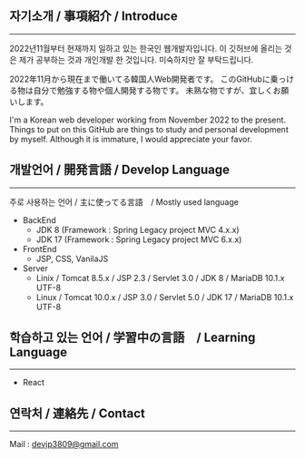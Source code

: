## 자기소개 / 事項紹介 / Introduce
----
2022년11월부터 현재까지 일하고 있는 한국인 웹개발자입니다.
이 깃허브에 올리는 것은 제가 공부하는 것과 개인개발 한 것입니다.
미숙하지만 잘 부탁드립니다.

2022年11月から現在まで働いてる韓国人Web開発者です。
このGitHubに乗っける物は自分で勉強する物や個人開発する物です。
未熟な物ですが、宜しくお願いします。

I'm a Korean web developer working from November 2022 to the present.
Things to put on this GitHub are things to study and personal development by myself.
Although it is immature, I would appreciate your favor.

## 개발언어 / 開発言語 / Develop Language
----
주로 사용하는 언어 / 主に使ってる言語　/ Mostly used language
- BackEnd
  - JDK 8 (Framework : Spring Legacy project MVC 4.x.x)
  - JDK 17 (Framework : Spring Legacy project MVC 6.x.x)
- FrontEnd
  - JSP, CSS, VanilaJS
- Server
  - Linix / Tomcat 8.5.x / JSP 2.3 / Servlet 3.0 / JDK 8 / MariaDB 10.1.x UTF-8
  - Linux / Tomcat 10.0.x / JSP 3.0 / Servlet 5.0 / JDK 17 / MariaDB 10.1.x UTF-8

## 학습하고 있는 언어 / 学習中の言語　/ Learning Language
----
- React

## 연락처 / 連絡先 / Contact
----
Mail : devjp3809@gmail.com
